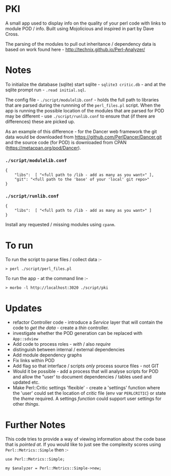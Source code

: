 # PKI
A small app used to display info on the quality of your perl code with links to module POD / info. Built using Mojolicious and inspired in part by Dave Cross. 

The parsing of the modules to pull out inheritance / dependency data is based on work found here - http://technix.github.io/Perl-Analyzer/

# Notes

To initialize the database (sqlite) start sqlite - `sqlite3 critic.db` - and at the sqlite prompt run - `.read initial.sql`. 

The config file - `./script/modulelib.conf` - holds the full path to libraries that are parsed during the runnning of the `perl_files.pl` script. When the app is running the possible location of the modules that are parsed for POD may be different - use `./script/runlib.conf` to ensure that (if there are differences) these are picked up.

As an example of this difference - for the Dancer web framework the git data would be downloaded from https://github.com/PerlDancer/Dancer.git and the source code (for POD) is downloaded from CPAN (https://metacpan.org/pod/Dancer).

### `./script/modulelib.conf`

```
{
    "libs":  [ "<full path to /lib - add as many as you want>" ],
    "git": "<full path to the 'base' of your 'local' git repo>"
}
```

### `./script/runlib.conf`

```
{
    "libs":  [ "<full path to /lib - add as many as you want>" ]
}
```

Install any requested / missing modules using `cpanm`.

# To run

To run the script to parse files / collect data :-

```
> perl ./script/perl_files.pl
```

To run the app - at the command line :-
```
> morbo -l http://localhost:3020 ./script/pki
```

# Updates
 - refactor Controller code - introduce a *Service* layer that will contain the code to *get the data* - create 
 a *thin* controller.
 - investigate whether the POD generation can be replaced with `App::sdview`
 - Add code to process roles - *with* / also *require*
 - distinguish between internal / external dependencies
 - Add module dependency graphs
 - Fix links within POD
 - Add flag so that interface / scripts *only* process source files - not GIT
 - Would it be possible - add a process that will analyse scripts for POD and allow the "user' to
 document dependencies / tables used and updated etc. 
 - Make Perl::Critic settings 'flexible' - create a 'settings' function where the 'user' could set the location of _critic_ file (env var `PERLCRITIC`) or state the _theme_ required. A settings _function_ could support user settings for other _things_.

 # Further Notes

 This code tries to provide a way of viewing information about the code base that is _pointed at_. If you would like to just see
 the complexity scores using `Perl::Metrics::Simple` then :-
 ```
 use Perl::Metrics::Simple;
 
 my $analyzer = Perl::Metrics::Simple->new;
 ```


